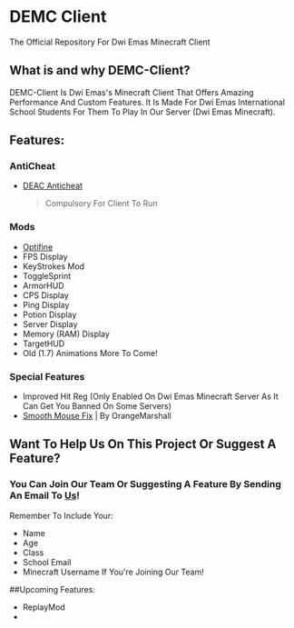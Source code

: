 # DEMC Client
The Official Repository For Dwi Emas Minecraft Client

## What is and why DEMC-Client?
DEMC-Client Is Dwi Emas's Minecraft Client That Offers Amazing Performance And Custom Features. It Is Made For Dwi Emas International School Students For Them To Play In Our Server (Dwi Emas Minecraft).

## Features:
### AntiCheat
- [DEAC Anticheat](https://www.github.com/DwiEmasMinecraft/DEAC-Anticheat)
   > Compulsory For Client To Run

### Mods
- [Optifine](https://optifine.net/home)
- FPS Display
- KeyStrokes Mod
- ToggleSprint
- ArmorHUD
- CPS Display
- Ping Display
- Potion Display
- Server Display
- Memory (RAM) Display
- TargetHUD
- Old (1.7) Animations
More To Come!

### Special Features
- Improved Hit Reg (Only Enabled On Dwi Emas Minecraft Server As It Can Get You Banned On Some Servers)
- [Smooth Mouse Fix](https://www.curseforge.com/minecraft/mc-mods/projectl) | By OrangeMarshall

## Want To Help Us On This Project Or Suggest A Feature? 
### You Can Join Our Team Or Suggesting A Feature By Sending An Email To [Us](mailto:dwiemasminecraft@gmail.com)! 
Remember To Include Your:
- Name
- Age
- Class
- School Email
- Minecraft Username
If You're Joining Our Team!


##Upcoming Features:
- ReplayMod
- 
